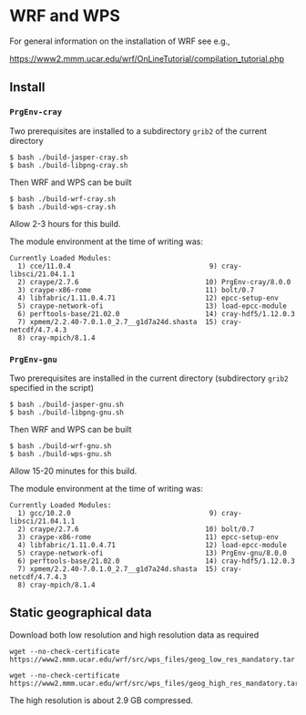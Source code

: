 # WRF and WPS

For general information on the installation of WRF see e.g.,

https://www2.mmm.ucar.edu/wrf/OnLineTutorial/compilation_tutorial.php

## Install

### `PrgEnv-cray`

Two prerequisites are installed to a subdirectory `grib2` of the current
directory

```
$ bash ./build-jasper-cray.sh
$ bash ./build-libpng-cray.sh
```

Then WRF and WPS can be built

```
$ bash ./build-wrf-cray.sh
$ bash ./build-wps-cray.sh
```

Allow 2-3 hours for this build.

The module environment at the time of writing was:
```
Currently Loaded Modules:
  1) cce/11.0.4                                  9) cray-libsci/21.04.1.1
  2) craype/2.7.6                               10) PrgEnv-cray/8.0.0
  3) craype-x86-rome                            11) bolt/0.7
  4) libfabric/1.11.0.4.71                      12) epcc-setup-env
  5) craype-network-ofi                         13) load-epcc-module
  6) perftools-base/21.02.0                     14) cray-hdf5/1.12.0.3
  7) xpmem/2.2.40-7.0.1.0_2.7__g1d7a24d.shasta  15) cray-netcdf/4.7.4.3
  8) cray-mpich/8.1.4
```


### `PrgEnv-gnu`

Two prerequisites are installed in the current directory (subdirectory
`grib2` specified in the script)

```
$ bash ./build-jasper-gnu.sh
$ bash ./build-libpng-gnu.sh
```

Then WRF and WPS can be built

```
$ bash ./build-wrf-gnu.sh
$ bash ./build-wps-gnu.sh
```

Allow 15-20 minutes for this build.

The module environment at the time of writing was:
```
Currently Loaded Modules:
  1) gcc/10.2.0                                  9) cray-libsci/21.04.1.1
  2) craype/2.7.6                               10) bolt/0.7
  3) craype-x86-rome                            11) epcc-setup-env
  4) libfabric/1.11.0.4.71                      12) load-epcc-module
  5) craype-network-ofi                         13) PrgEnv-gnu/8.0.0
  6) perftools-base/21.02.0                     14) cray-hdf5/1.12.0.3
  7) xpmem/2.2.40-7.0.1.0_2.7__g1d7a24d.shasta  15) cray-netcdf/4.7.4.3
  8) cray-mpich/8.1.4
```


## Static geographical data

Download both low resolution and high resolution data as required

```
wget --no-check-certificate https://www2.mmm.ucar.edu/wrf/src/wps_files/geog_low_res_mandatory.tar.gz

wget --no-check-certificate https://www2.mmm.ucar.edu/wrf/src/wps_files/geog_high_res_mandatory.tar.gz

```
The high resolution is about 2.9 GB compressed.

